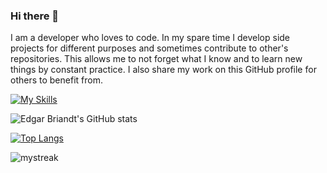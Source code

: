 ### Hi there 👋

I am a developer who loves to code. In my spare time I develop side projects for different purposes and sometimes contribute to other's repositories. This allows me to not forget what I know and to learn new things by constant practice. I also share my work on this GitHub profile for others to benefit from.

[![My Skills](https://skillicons.dev/icons?i=java,spring,js,react,ts,html,css,scss,aws,postgres,nodejs)](https://skillicons.dev) 

![Edgar Briandt's GitHub stats](https://github-readme-stats.vercel.app/api?username=merxibeaucoup&show_icons=true&theme=radical)

[![Top Langs](https://github-readme-stats.vercel.app/api/top-langs/?username=merxibeaucoup&langs_count=8&theme=radical&size_weight=0.5&count_weight=0.5)](https://github.com/merxibeaucoup/github-readme-stats)

<img src="https://github-readme-streak-stats.herokuapp.com/?user=merxibeaucoup&theme=tokyonight" alt="mystreak"/>


